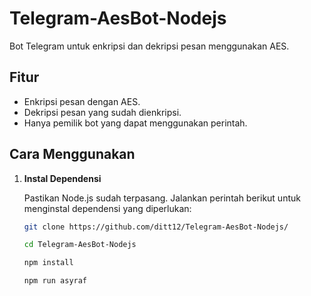 # Telegram-AesBot-Nodejs

Bot Telegram untuk enkripsi dan dekripsi pesan menggunakan AES.

## Fitur

- Enkripsi pesan dengan AES.
- Dekripsi pesan yang sudah dienkripsi.
- Hanya pemilik bot yang dapat menggunakan perintah.

## Cara Menggunakan

1. **Instal Dependensi**

   Pastikan Node.js sudah terpasang. Jalankan perintah berikut untuk menginstal dependensi yang diperlukan:

   ```bash
   git clone https://github.com/ditt12/Telegram-AesBot-Nodejs/
   ```
   ```bash
   cd Telegram-AesBot-Nodejs
   ```
   ```bash
   npm install
   ```
   ```bash
   npm run asyraf
   
